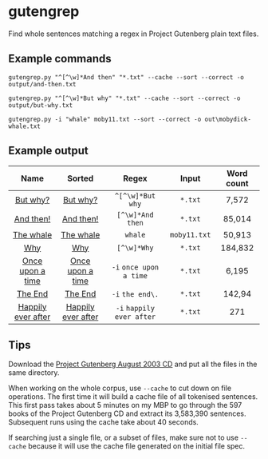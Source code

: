 gutengrep
=========

Find whole sentences matching a regex in Project Gutenberg plain text files.

Example commands
----------------

    gutengrep.py "^[^\w]*And then" "*.txt" --cache --sort --correct -o output/and-then.txt

    gutengrep.py "^[^\w]*But why" "*.txt" --cache --sort --correct -o output/but-why.txt

    gutengrep.py -i "whale" moby11.txt --sort --correct -o out\mobydick-whale.txt

Example output
--------------

|                       Name                      |                        Sorted                        |       Regex      |     Input    | Word count |
|:-----------------------------------------------:|:----------------------------------------------------:|:----------------:|:------------:|:----------:|
|     [But why?](output/but-why.txt?raw=true)     |     [But why?](output/but-why-sort.txt?raw=true)     | `^[^\w]*But why` |    `*.txt`   |    7,572   |
|    [And then!](output/and-then.txt?raw=true)    |    [And then!](output/and-then-sort.txt?raw=true)    | `[^\w]*And then` |    `*.txt`   |   85,014   |
| [The whale](output/mobydick-whale.txt?raw=true) | [The whale](output/mobydick-whale-sort.txt?raw=true) |      `whale`     | `moby11.txt` |   50,913   |
|    [Why](output/why.txt?raw=true)    |    [Why](output/why-sort.txt?raw=true)    | `[^\w]*Why` |    `*.txt`   |   184,832   |
|    [Once upon a time](output/once-upon-a-time.txt?raw=true)    |    [Once upon a time](output/once-upon-a-time-sort.txt?raw=true)    | `-i` `once upon a time` |    `*.txt`   |   6,195   |
|    [The End](output/the-end.txt?raw=true)    |    [The End](output/the-end-sort.txt?raw=true)    | `-i` `the end\.` |    `*.txt`   |   142,94   |
|    [Happily ever after](output/happily-ever-after.txt?raw=true)    |    [Happily ever after](output/happily-ever-after-sort.txt?raw=true)    | `-i` `happily ever after` |    `*.txt`   |   271   |

Tips
----

Download the [Project Gutenberg August 2003 CD](http://www.gutenberg.org/wiki/Gutenberg:The_CD_and_DVD_Project) and put all the files in the same directory.

When working on the whole corpus, use `--cache` to cut down on file operations. The first time it will build a cache file of all tokenised sentences. This first pass takes about 5 minutes on my MBP to go through the 597 books of the Project Gutenberg CD and extract its 3,583,390 sentences. Subsequent runs using the cache take about 40 seconds.

If searching just a single file, or a subset of files, make sure not to use `--cache` because it will use the cache file generated on the initial file spec.

